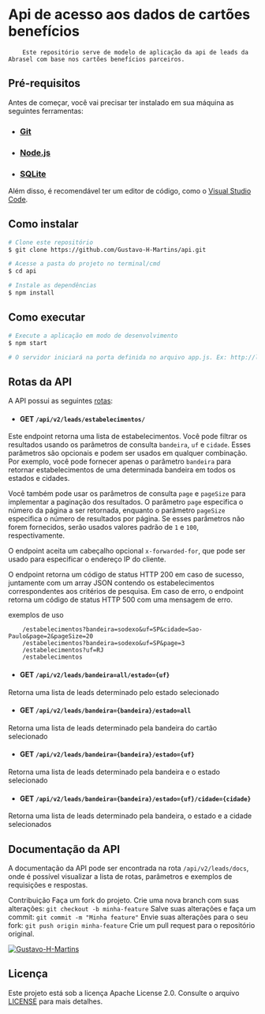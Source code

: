 # Api de acesso aos dados de cartões benefícios
        Este repositório serve de modelo de aplicação da api de leads da Abrasel com base nos cartões benefícios parceiros.

## Pré-requisitos

Antes de começar, você vai precisar ter instalado em sua máquina as seguintes ferramentas:

* ### [Git](https://git-scm.com/)
* ### [Node.js](https://nodejs.org/en/)
* ### [SQLite](https://www.npmjs.com/package/sqlite3)

Além disso, é recomendável ter um editor de código, como o [Visual Studio Code](https://code.visualstudio.com/).

## Como instalar
```bash
# Clone este repositório
$ git clone https://github.com/Gustavo-H-Martins/api.git

# Acesse a pasta do projeto no terminal/cmd
$ cd api

# Instale as dependências
$ npm install
```

## Como executar

```bash
# Execute a aplicação em modo de desenvolvimento
$ npm start

# O servidor iniciará na porta definida no arquivo app.js. Ex: http://localhost:3000
```

## Rotas da API
A API possui as seguintes [rotas](./app/routes/leads.js):

* #### GET `/api/v2/leads/estabelecimentos/` 
Este endpoint retorna uma lista de estabelecimentos. Você pode filtrar os resultados usando os parâmetros de consulta `bandeira`, `uf` e `cidade`. Esses parâmetros são opcionais e podem ser usados em qualquer combinação. Por exemplo, você pode fornecer apenas o parâmetro `bandeira` para retornar estabelecimentos de uma determinada bandeira em todos os estados e cidades.

Você também pode usar os parâmetros de consulta `page` e `pageSize` para implementar a paginação dos resultados. O parâmetro `page` especifica o número da página a ser retornada, enquanto o parâmetro `pageSize` especifica o número de resultados por página. Se esses parâmetros não forem fornecidos, serão usados valores padrão de `1` e `100`, respectivamente.

O endpoint aceita um cabeçalho opcional `x-forwarded-for`, que pode ser usado para especificar o endereço IP do cliente.

O endpoint retorna um código de status HTTP 200 em caso de sucesso, juntamente com um array JSON contendo os estabelecimentos correspondentes aos critérios de pesquisa. Em caso de erro, o endpoint retorna um código de status HTTP 500 com uma mensagem de erro.

exemplos de uso

        /estabelecimentos?bandeira=sodexo&uf=SP&cidade=Sao-Paulo&page=2&pageSize=20
        /estabelecimentos?bandeira=sodexo&uf=SP&page=3
        /estabelecimentos?uf=RJ
        /estabelecimentos
* #### GET `/api/v2/leads/bandeira=all/estado={uf}` 
Retorna uma lista de leads determinado pelo estado selecionado
* #### GET `/api/v2/leads/bandeira={bandeira}/estado=all`
Retorna uma lista de leads determinado pela bandeira do cartão selecionado
* #### GET `/api/v2/leads/bandeira={bandeira}/estado={uf}`
Retorna uma lista de leads determinado pela bandeira e o estado selecionado
* #### GET `/api/v2/leads/bandeira={bandeira}/estado={uf}/cidade={cidade}`
Retorna uma lista de leads determinado pela bandeira, o estado e a cidade selecionados

## Documentação da API
A documentação da API pode ser encontrada na rota `/api/v2/leads/docs`, onde é possível visualizar a lista de rotas, parâmetros e exemplos de requisições e respostas.

Contribuição
Faça um fork do projeto.
Crie uma nova branch com suas alterações: `git checkout -b minha-feature`
Salve suas alterações e faça um commit: `git commit -m "Minha feature"`
Envie suas alterações para o seu fork: `git push origin minha-feature`
Crie um pull request para o repositório original.

[![Gustavo-H-Martins](https://github-readme-stats.vercel.app/api?username=Gustavo-H-Martins&show_icons=true&theme=radical)](https://github.com/Gustavo-H-Martins)
## Licença
Este projeto está sob a licença Apache License 2.0. Consulte o arquivo [LICENSE](./licence) para mais detalhes.
